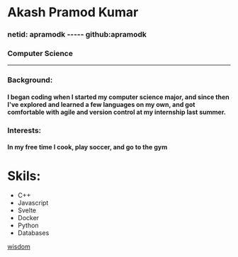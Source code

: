 # Akash Pramod Kumar
### netid: apramodk ----- github:apramodk
### Computer Science
_____________________________________________

### Background:
#### I began coding when I started my computer science major, and since then I've explored and learned a few languages on my own, and got comfortable with agile and version control at my internship last summer.

### Interests:
#### In my free time I cook, play soccer, and go to the gym

# Skils:
  - C++
  - Javascript
  - Svelte
  - Docker
  - Python
  - Databases
 
[wisdom](https://www.youtube.com/watch?v=D-UmfqFjpl0)
